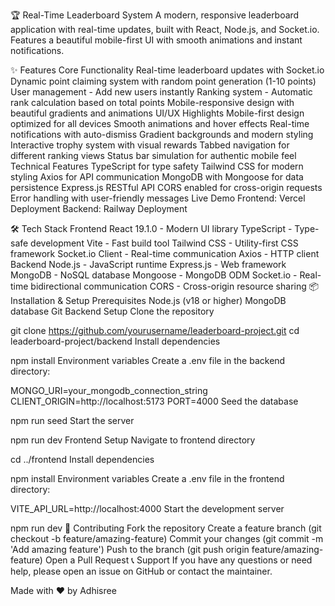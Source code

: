 🏆 Real-Time Leaderboard System
A modern, responsive leaderboard application with real-time updates, built with React, Node.js, and Socket.io. Features a beautiful mobile-first UI with smooth animations and instant notifications.

✨ Features
Core Functionality
Real-time leaderboard updates with Socket.io
Dynamic point claiming system with random point generation (1-10 points)
User management - Add new users instantly
Ranking system - Automatic rank calculation based on total points
Mobile-responsive design with beautiful gradients and animations
UI/UX Highlights
Mobile-first design optimized for all devices
Smooth animations and hover effects
Real-time notifications with auto-dismiss
Gradient backgrounds and modern styling
Interactive trophy system with visual rewards
Tabbed navigation for different ranking views
Status bar simulation for authentic mobile feel
Technical Features
TypeScript for type safety
Tailwind CSS for modern styling
Axios for API communication
MongoDB with Mongoose for data persistence
Express.js RESTful API
CORS enabled for cross-origin requests
Error handling with user-friendly messages
Live Demo
Frontend: Vercel Deployment
Backend: Railway Deployment

🛠️ Tech Stack
Frontend
React 19.1.0 - Modern UI library
TypeScript - Type-safe development
Vite - Fast build tool
Tailwind CSS - Utility-first CSS framework
Socket.io Client - Real-time communication
Axios - HTTP client
Backend
Node.js - JavaScript runtime
Express.js - Web framework
MongoDB - NoSQL database
Mongoose - MongoDB ODM
Socket.io - Real-time bidirectional communication
CORS - Cross-origin resource sharing
📦 Installation & Setup
Prerequisites
Node.js (v18 or higher)
MongoDB database
Git
Backend Setup
Clone the repository

git clone https://github.com/yourusername/leaderboard-project.git
cd leaderboard-project/backend
Install dependencies

npm install
Environment variables Create a .env file in the backend directory:

MONGO_URI=your_mongodb_connection_string
CLIENT_ORIGIN=http://localhost:5173
PORT=4000
Seed the database

npm run seed
Start the server

npm run dev
Frontend Setup
Navigate to frontend directory

cd ../frontend
Install dependencies

npm install
Environment variables Create a .env file in the frontend directory:

VITE_API_URL=http://localhost:4000
Start the development server

npm run dev
🤝 Contributing
Fork the repository
Create a feature branch (git checkout -b feature/amazing-feature)
Commit your changes (git commit -m 'Add amazing feature')
Push to the branch (git push origin feature/amazing-feature)
Open a Pull Request
📞 Support
If you have any questions or need help, please open an issue on GitHub or contact the maintainer.

Made with ❤️ by Adhisree
